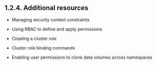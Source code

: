 ## 1.2.4. Additional resources

- Managing security context constraints
- Using RBAC to define and apply permissions

- Creating a cluster role
- Cluster role binding commands
- Enabling user permissions to clone data volumes across namespaces

